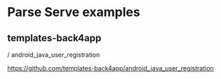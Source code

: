 # Parse Serve examples
## templates-back4app
/
android_java_user_registration

https://github.com/templates-back4app/android_java_user_registration